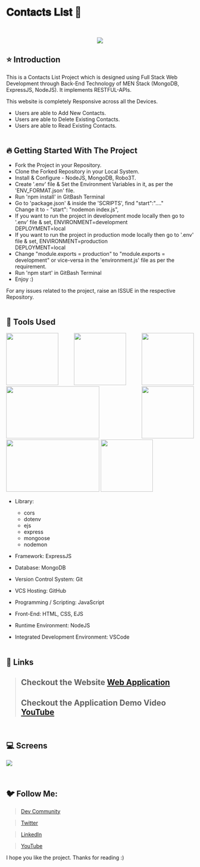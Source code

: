 # 𝐂𝐨𝐧𝐭𝐚𝐜𝐭𝐬 𝐋𝐢𝐬𝐭 🚀

<br/>
<p align="center">
<img src="https://user-images.githubusercontent.com/76626529/185291796-93e47c6f-7d35-4eac-823e-5372c9c2b9ab.png">
</p>

## ⭐ Introduction

This is a Contacts List Project which is designed using Full Stack Web Development through Back-End Technology of MEN Stack (MongoDB, ExpressJS, NodeJS). It implements RESTFUL-APIs.

This website is completely Responsive across all the Devices.

-  Users are able to Add New Contacts.
-  Users are able to Delete Existing Contacts.
-  Users are able to Read Existing Contacts.
   <br/>
   <br/>

## 🔥 Getting Started With The Project

-  Fork the Project in your Repository.
-  Clone the Forked Repository in your Local System.
-  Install & Configure - NodeJS, MongoDB, Robo3T.
-  Create '.env' file & Set the Environment Variables in it, as per the 'ENV_FORMAT.json' file.
-  Run 'npm install' in GitBash Terminal
-  Go to 'package.json' & inside the 'SCRIPTS', find "start":"...." <br/>
   Change it to - "start": "nodemon index.js",
-  If you want to run the project in development mode locally then go to '.env' file & set,
   ENVIRONMENT=development <br/>
   DEPLOYMENT=local
-  If you want to run the project in production mode locally then go to '.env' file & set,
   ENVIRONMENT=production <br/>
   DEPLOYMENT=local
-  Change "module.exports = production" to "module.exports = development" or vice-versa in the 'environment.js' file as per the requirement.
-  Run 'npm start' in GitBash Terminal
-  Enjoy :)

For any issues related to the project, raise an ISSUE in the respective Repository.
<br/>
<br/>

## 🔨 Tools Used

<p align="justify">
<img height="140" width="140" src="https://www.w3.org/html/logo/downloads/HTML5_Logo_256.png">
<img height="140" width="140" src="https://logodix.com/logo/470309.png">
<img height="140" width="140" src="https://upload.wikimedia.org/wikipedia/commons/6/6a/JavaScript-logo.png">
<img height="140" width="250" src="https://encrypted-tbn0.gstatic.com/images?q=tbn:ANd9GcQv2l-4Y-ZVZm77rzV9CRJxmgNPpy36zgePIA&usqp=CAU">
<img height="140" width="140" src="https://encrypted-tbn0.gstatic.com/images?q=tbn:ANd9GcSMX7p-_Zo1LqsEfO1v3B6Zw0Jgvhk4vo1fKA&usqp=CAU">
<img height="140" width="250" src="https://encrypted-tbn0.gstatic.com/images?q=tbn:ANd9GcRASBParCnQhsRkKZ8opkkRjtk9XJ-MHdy0jA&usqp=CAU">
<img height="140" width="140" src="https://code.visualstudio.com/assets/apple-touch-icon.png">
</p>

-  Library:

   -  cors
   -  dotenv
   -  ejs
   -  express
   -  mongoose
   -  nodemon

-  Framework: ExpressJS
-  Database: MongoDB
-  Version Control System: Git
-  VCS Hosting: GitHub
-  Programming / Scripting: JavaScript
-  Front-End: HTML, CSS, EJS
-  Runtime Environment: NodeJS
-  Integrated Development Environment: VSCode
   <br/>
   <br/>

## 🔗 Links

> ## Checkout the Website [Web Application](https://contacts-list-application.herokuapp.com/)
>
> ## Checkout the Application Demo Video [YouTube](https://youtu.be/g2QPnT0fl9s)

<br/>

## 💻 Screens

<p align="justify">
<img src="https://user-images.githubusercontent.com/76626529/185291796-93e47c6f-7d35-4eac-823e-5372c9c2b9ab.png">
</p>
<br/>

## 🐦 Follow Me:

> [Dev Community](https://dev.to/ayushkanduri)

> [Twitter](https://twitter.com/ayush_codes)

> [LinkedIn](https://www.linkedin.com/in/ayushkanduri/)

> [YouTube](https://www.youtube.com/channel/UC6c1ajC_2jF7wQp7Y13t2bg)

I hope you like the project. Thanks for reading :)

